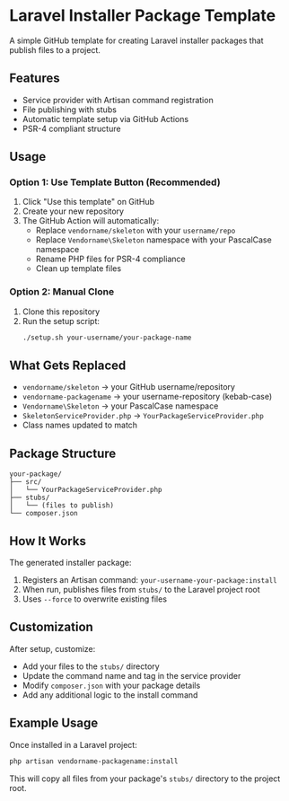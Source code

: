# Laravel Installer Package Template

A simple GitHub template for creating Laravel installer packages that publish files to a project.

## Features

- Service provider with Artisan command registration
- File publishing with stubs
- Automatic template setup via GitHub Actions
- PSR-4 compliant structure

## Usage

### Option 1: Use Template Button (Recommended)

1. Click "Use this template" on GitHub
2. Create your new repository
3. The GitHub Action will automatically:
   - Replace `vendorname/skeleton` with your `username/repo`
   - Replace `Vendorname\Skeleton` namespace with your PascalCase namespace
   - Rename PHP files for PSR-4 compliance
   - Clean up template files

### Option 2: Manual Clone

1. Clone this repository
2. Run the setup script:
   ```bash
   ./setup.sh your-username/your-package-name
   ```

## What Gets Replaced

- `vendorname/skeleton` → your GitHub username/repository
- `vendorname-packagename` → your username-repository (kebab-case)
- `Vendorname\Skeleton` → your PascalCase namespace
- `SkeletonServiceProvider.php` → `YourPackageServiceProvider.php`
- Class names updated to match

## Package Structure

```
your-package/
├── src/
│   └── YourPackageServiceProvider.php
├── stubs/
│   └── (files to publish)
└── composer.json
```

## How It Works

The generated installer package:

1. Registers an Artisan command: `your-username-your-package:install`
2. When run, publishes files from `stubs/` to the Laravel project root
3. Uses `--force` to overwrite existing files

## Customization

After setup, customize:

- Add your files to the `stubs/` directory
- Update the command name and tag in the service provider
- Modify `composer.json` with your package details
- Add any additional logic to the install command

## Example Usage

Once installed in a Laravel project:

```bash
php artisan vendorname-packagename:install
```

This will copy all files from your package's `stubs/` directory to the project root.